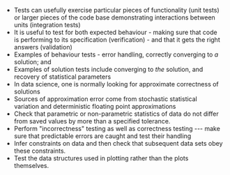 -   Tests can usefully exercise particular pieces of functionality (unit tests) or larger pieces of the code base demonstrating interactions between units (integration tests)
-   It is useful to test for both expected behaviour - making sure that code is performing to its specification (verification) - and that it gets the right answers (validation)
-   Examples of behaviour tests - error handling, correctly converging to *a* solution; and
-   Examples of solution tests include converging to *the* solution, and recovery of statistical parameters
-   In data science, one is normally looking for approximate correctness of solutions
-   Sources of approximation error come from stochastic statistical variation and deterministic floating point approximations
-   Check that parametric or non-parametric statistics of data do not differ from saved values by more than a specified tolerance.
-   Perform "incorrectness" testing as well as correctness testing --- make sure that predictable errors are caught and test their handling
-   Infer constraints on data and then check that subsequent data sets obey these constraints.
-   Test the data structures used in plotting rather than the plots themselves.
